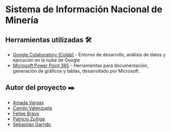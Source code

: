 # Sistema de Información Nacional de Minería


## Herramientas utilizadas 🛠️

* [Google Colaboratory (Colab)](https://colab.research.google.com/) - Entorno de desarrollo, análisis de datos y ejecución en la nube de Google
* [Microsoft Power Point 365](https://www.office.com/) - Herramientas para documentación, generación de gráficos y tablas, desarrollado por Microsoft.


## Autor del proyecto ✒️

* [Amada Vargas](https://www.linkedin.com/in/amada-vargas-hern%C3%A1ndez-bb4785212/)
* [Camilo Valenzuela](https://www.linkedin.com/in/camilo-valenzuela-rojas-2a219a1b3/) 
* [Felipe Bravo](https://www.linkedin.com/in/felipe-bravo-espinosa-aab013163/)
* [Patricio Zuñiga](https://www.linkedin.com/in/patricio-zu%C3%B1iga-reyes-579652203/)
* [Sebastián Garrido](https://cl.linkedin.com/in/sebastian-alejandro-garrido-valenzuela-a16120204)
